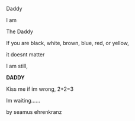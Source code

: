 Daddy

I am 



The Daddy


If you are black,
white,
brown,
blue,
red,
or yellow,

it doesnt matter

I am still,


**DADDY**

Kiss me if im wrong,
2+2=3

Im waiting......

by seamus ehrenkranz
